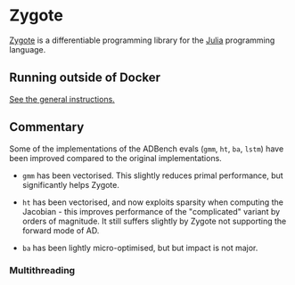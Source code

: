 # Zygote

[Zygote][] is a differentiable programming library for the [Julia][] programming
language.

## Running outside of Docker

[See the general instructions.](/julia/#running-outside-of-docker)

## Commentary

Some of the implementations of the ADBench evals (`gmm`, `ht`, `ba`, `lstm`)
have been improved compared to the original implementations.

- `gmm` has been vectorised. This slightly reduces primal performance, but
  significantly helps Zygote.

- `ht` has been vectorised, and now exploits sparsity when computing the
  Jacobian - this improves performance of the "complicated" variant by orders of
  magnitude. It still suffers slightly by Zygote not supporting the forward mode
  of AD.

- `ba` has been lightly micro-optimised, but but impact is not major.

### Multithreading

[julia]: https://julialang.org/
[zygote]: https://fluxml.ai/Zygote.jl/
